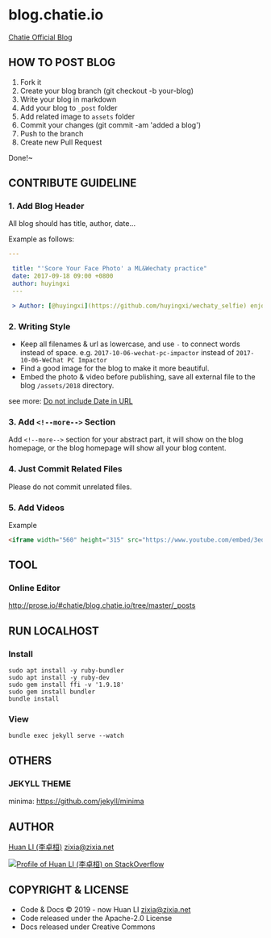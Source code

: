 # blog.chatie.io

[Chatie Official Blog](https://blog.chatie.io)

## HOW TO POST BLOG

1. Fork it
1. Create your blog branch (git checkout -b your-blog)
1. Write your blog in markdown
1. Add your blog to `_post` folder
1. Add related image to `assets` folder
1. Commit your changes (git commit -am 'added a blog')
1. Push to the branch
1. Create new Pull Request

Done!~

## CONTRIBUTE GUIDELINE

### 1. Add Blog Header

All blog should has title, author, date...

Example as follows:

```yaml
---

 title: "'Score Your Face Photo' a ML&Wechaty practice"
 date: 2017-09-18 09:00 +0800
 author: huyingxi
 ---

 > Author: [@huyingxi](https://github.com/huyingxi/wechaty_selfie) enjoying ML&Wechaty at BUPT
```

### 2. Writing Style

* Keep all filenames & url as lowercase, and use `-` to connect words instead of space. e.g. `2017-10-06-wechat-pc-impactor` instead of `2017-10-06-WeChat PC Impactor`
* Find a good image for the blog to make it more beautiful.
* Embed the photo & video before publishing, save all external file to the blog `/assets/2018` directory.

see more: [Do not include Date in URL](https://github.com/Chatie/blog/issues/79)

### 3. Add `<!--more-->` Section

Add `<!--more-->` section for your abstract part, it will show on the blog homepage, or the blog homepage will show all your blog content.

### 4. Just Commit Related Files

Please do not commit unrelated files.

### 5. Add Videos

Example

```html
<iframe width="560" height="315" src="https://www.youtube.com/embed/3eq8wJfCAWs" frameborder="0" allowfullscreen></iframe>
```

## TOOL

### Online Editor

<http://prose.io/#chatie/blog.chatie.io/tree/master/_posts>

## RUN LOCALHOST

### Install

```shell
sudo apt install -y ruby-bundler
sudo apt install -y ruby-dev
sudo gem install ffi -v '1.9.18'
sudo gem install bundler
bundle install
```

### View

```shell
bundle exec jekyll serve --watch
```

## OTHERS

### JEKYLL THEME

minima: <https://github.com/jekyll/minima>

## AUTHOR

[Huan LI (李卓桓)](http://linkedin.com/in/zixia) <zixia@zixia.net>

[![Profile of Huan LI (李卓桓) on StackOverflow](https://stackexchange.com/users/flair/265499.png)](https://stackexchange.com/users/265499)

## COPYRIGHT & LICENSE

* Code & Docs © 2019 - now Huan LI <zixia@zixia.net>
* Code released under the Apache-2.0 License
* Docs released under Creative Commons
